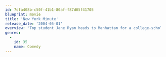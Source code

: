 ```yaml
---
id: 7cfa408b-c50f-41b1-80af-f87d05f41705
blueprint: movie
title: 'New York Minute'
release_date: '2004-05-01'
overview: "Top student Jane Ryan heads to Manhattan for a college-scholarship competition. Her rebellious twin Roxy Ryan goes along to crash a video shoot. But anything can happen - and does - in a romp involving a pursuing truant officer, a smuggler, hunkalicious guys and the girls' realization that when the chips are down, a sister can be the best friend of all."
genres:
  -
    id: 35
    name: Comedy
---
```

